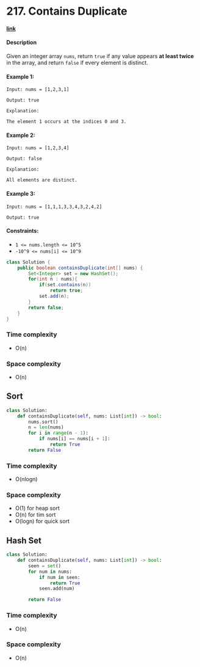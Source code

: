 # 217. Contains Duplicate

#### [link](https://leetcode.com/problems/contains-duplicate/)

#### Description
Given an integer array `nums`, return `true` if any value appears **at least twice** in the array, and return `false` if every element is distinct.

#### Example 1:
```
Input: nums = [1,2,3,1]

Output: true

Explanation:

The element 1 occurs at the indices 0 and 3.
```
#### Example 2:
```
Input: nums = [1,2,3,4]

Output: false

Explanation:

All elements are distinct.
```
#### Example 3:
```
Input: nums = [1,1,1,3,3,4,3,2,4,2]

Output: true
```

#### Constraints:
* `1 <= nums.length <= 10^5`
* `-10^9 <= nums[i] <= 10^9`

```java
class Solution {
    public boolean containsDuplicate(int[] nums) {
        Set<Integer> set = new HashSet();
        for(int n : nums){
            if(set.contains(n))
                return true;
            set.add(n);
        }
        return false;
    }
}
```
### Time complexity
* O(n)
### Space complexity
* O(n)

## Sort
```python
class Solution:
    def containsDuplicate(self, nums: List[int]) -> bool:
        nums.sort()
        n = len(nums)
        for i in range(n - 1):
            if nums[i] == nums[i + 1]:
                return True
        return False
```
### Time complexity
* O(nlogn)
### Space complexity
* O(1) for heap sort
* O(n) for tim sort
* O(logn) for quick sort

## Hash Set
```python
class Solution:
    def containsDuplicate(self, nums: List[int]) -> bool:
        seen = set()
        for num in nums:
            if num in seen:
                return True
            seen.add(num)

        return False
```
### Time complexity
* O(n)
### Space complexity
* O(n)
